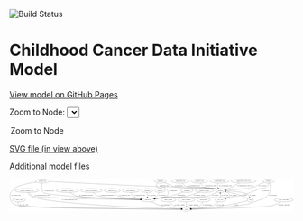 <link rel='stylesheet' href="assets/style.css">
<link rel='stylesheet' href="https://unpkg.com/leaflet@1.5.1/dist/leaflet.css" integrity="sha512-xwE/Az9zrjBIphAcBb3F6JVqxf46+CDLwfLMHloNu6KEQCAWi6HcDUbeOfBIptF7tcCzusKFjFw2yuvEpDL9wQ==" crossorigin="">
<script type="text/javascript" src="https://code.jquery.com/jquery-3.2.1.min.js"></script>
<script type="text/javascript"  src="https://unpkg.com/leaflet@1.5.1/dist/leaflet.js"></script>
<script type="text/javascript" src="assets/actions.js"></script>

![Build Status](https://github.com/CBIIT/ccdi-model/actions/workflows/model-test-and-deploy.yml/badge.svg)

# Childhood Cancer Data Initiative Model

[View model on GitHub Pages](https://cbiit.github.io/ccdi-model/)



Zoom to Node: <select id="node_select">
  <option value="">Zoom to Node</option>
</select>
<div id="model"></div>

<p>
<a href="./model-desc/ccdi-model.svg">SVG file (in view above)</a>
<p>
<a href="./model-desc">Additional model files</a>
<div id='graph' style='display:off;'>
<svg width="2623pt" height="305pt"
 viewBox="0.00 0.00 2623.32 305.00" xmlns="http://www.w3.org/2000/svg" xmlns:xlink="http://www.w3.org/1999/xlink">
<g id="graph0" class="graph" transform="scale(1 1) rotate(0) translate(4 301)">
<title>Perl</title>
<polygon fill="#ffffff" stroke="transparent" points="-4,4 -4,-301 2619.3218,-301 2619.3218,4 -4,4"/>
<!-- medical_history -->
<g id="node1" class="node">
<title>medical_history</title>
<ellipse fill="none" stroke="#000000" cx="1796.2295" cy="-192" rx="85.2851" ry="18"/>
<text text-anchor="middle" x="1796.2295" y="-188.3" font-family="Times,serif" font-size="14.00" fill="#000000">medical_history</text>
</g>
<!-- participant -->
<g id="node9" class="node">
<title>participant</title>
<ellipse fill="none" stroke="#000000" cx="1277.2295" cy="-105" rx="62.2891" ry="18"/>
<text text-anchor="middle" x="1277.2295" y="-101.3" font-family="Times,serif" font-size="14.00" fill="#000000">participant</text>
</g>
<!-- medical_history&#45;&gt;participant -->
<g id="edge2" class="edge">
<title>medical_history&#45;&gt;participant</title>
<path fill="none" stroke="#000000" d="M1751.0619,-176.5803C1711.1533,-163.1946 1655.8786,-145.3018 1633.2295,-141 1524.2229,-120.2959 1494.3948,-136.2181 1384.2295,-123 1369.717,-121.2587 1354.1719,-118.9193 1339.5534,-116.5044"/>
<polygon fill="#000000" stroke="#000000" points="1340.0478,-113.0385 1329.605,-114.8269 1338.8838,-119.941 1340.0478,-113.0385"/>
<text text-anchor="middle" x="1752.2295" y="-144.8" font-family="Times,serif" font-size="14.00" fill="#000000">of_medical_history</text>
</g>
<!-- diagnosis -->
<g id="node2" class="node">
<title>diagnosis</title>
<ellipse fill="none" stroke="#000000" cx="1389.2295" cy="-279" rx="54.6905" ry="18"/>
<text text-anchor="middle" x="1389.2295" y="-275.3" font-family="Times,serif" font-size="14.00" fill="#000000">diagnosis</text>
</g>
<!-- sample -->
<g id="node6" class="node">
<title>sample</title>
<ellipse fill="none" stroke="#000000" cx="1943.2295" cy="-192" rx="44.393" ry="18"/>
<text text-anchor="middle" x="1943.2295" y="-188.3" font-family="Times,serif" font-size="14.00" fill="#000000">sample</text>
</g>
<!-- diagnosis&#45;&gt;sample -->
<g id="edge8" class="edge">
<title>diagnosis&#45;&gt;sample</title>
<path fill="none" stroke="#000000" d="M1425.1278,-265.1618C1442.1628,-258.5417 1462.7819,-250.4515 1481.2295,-243 1497.3013,-236.5082 1500.3197,-231.8081 1517.2295,-228 1679.1452,-191.5365 1727.1774,-240.988 1890.2295,-210 1893.8812,-209.306 1897.6248,-208.4176 1901.3514,-207.4083"/>
<polygon fill="#000000" stroke="#000000" points="1902.5161,-210.7134 1911.1012,-204.5049 1900.5182,-204.0045 1902.5161,-210.7134"/>
<text text-anchor="middle" x="1561.7295" y="-231.8" font-family="Times,serif" font-size="14.00" fill="#000000">of_diagnosis</text>
</g>
<!-- diagnosis&#45;&gt;participant -->
<g id="edge7" class="edge">
<title>diagnosis&#45;&gt;participant</title>
<path fill="none" stroke="#000000" d="M1366.7747,-262.3545C1355.665,-252.1015 1346.3479,-238.8823 1355.2295,-228 1380.4715,-197.0723 1416.0479,-239.2376 1443.2295,-210 1464.2172,-187.4248 1469.6789,-164.9133 1450.2295,-141 1446.6265,-136.57 1388.6817,-125.1132 1340.8324,-116.3032"/>
<polygon fill="#000000" stroke="#000000" points="1341.265,-112.8243 1330.7983,-114.4668 1340.0048,-119.7099 1341.265,-112.8243"/>
<text text-anchor="middle" x="1505.7295" y="-188.3" font-family="Times,serif" font-size="14.00" fill="#000000">of_diagnosis</text>
</g>
<!-- generic_file -->
<g id="node3" class="node">
<title>generic_file</title>
<ellipse fill="none" stroke="#000000" cx="301.2295" cy="-279" rx="65.7887" ry="18"/>
<text text-anchor="middle" x="301.2295" y="-275.3" font-family="Times,serif" font-size="14.00" fill="#000000">generic_file</text>
</g>
<!-- study -->
<g id="node4" class="node">
<title>study</title>
<ellipse fill="none" stroke="#000000" cx="1629.2295" cy="-18" rx="36.2938" ry="18"/>
<text text-anchor="middle" x="1629.2295" y="-14.3" font-family="Times,serif" font-size="14.00" fill="#000000">study</text>
</g>
<!-- generic_file&#45;&gt;study -->
<g id="edge23" class="edge">
<title>generic_file&#45;&gt;study</title>
<path fill="none" stroke="#000000" d="M242.9482,-270.6607C174.545,-259.7204 66.7954,-238.5122 38.2295,-210 -1.1326,-170.7118 -12.3628,-135.2866 15.2295,-87 29.5624,-61.9174 43.4482,-61.9226 71.2295,-54 145.6148,-32.787 1330.673,-20.7431 1582.4413,-18.4168"/>
<polygon fill="#000000" stroke="#000000" points="1582.7391,-21.9143 1592.7065,-18.3225 1582.6747,-14.9146 1582.7391,-21.9143"/>
<text text-anchor="middle" x="56.2295" y="-144.8" font-family="Times,serif" font-size="14.00" fill="#000000">of_generic_file</text>
</g>
<!-- generic_file&#45;&gt;sample -->
<g id="edge24" class="edge">
<title>generic_file&#45;&gt;sample</title>
<path fill="none" stroke="#000000" d="M365.744,-275.6331C532.2016,-267.0093 989.8394,-243.7022 1371.2295,-228 1486.5345,-223.2528 1776.7128,-230.7779 1890.2295,-210 1893.8858,-209.3308 1897.6326,-208.4597 1901.3614,-207.462"/>
<polygon fill="#000000" stroke="#000000" points="1902.5182,-210.7698 1911.1147,-204.5771 1900.5326,-204.0573 1902.5182,-210.7698"/>
<text text-anchor="middle" x="1424.2295" y="-231.8" font-family="Times,serif" font-size="14.00" fill="#000000">of_generic_file</text>
</g>
<!-- generic_file&#45;&gt;participant -->
<g id="edge22" class="edge">
<title>generic_file&#45;&gt;participant</title>
<path fill="none" stroke="#000000" d="M296.682,-261.0334C291.9482,-237.6406 287.9866,-197.0305 310.2295,-174 341.2518,-141.8792 985.593,-115.5888 1204.8915,-107.5419"/>
<polygon fill="#000000" stroke="#000000" points="1205.1433,-111.0352 1215.0089,-107.1726 1204.8878,-104.0398 1205.1433,-111.0352"/>
<text text-anchor="middle" x="363.2295" y="-188.3" font-family="Times,serif" font-size="14.00" fill="#000000">of_generic_file</text>
</g>
<!-- radiology_file -->
<g id="node5" class="node">
<title>radiology_file</title>
<ellipse fill="none" stroke="#000000" cx="945.2295" cy="-192" rx="73.387" ry="18"/>
<text text-anchor="middle" x="945.2295" y="-188.3" font-family="Times,serif" font-size="14.00" fill="#000000">radiology_file</text>
</g>
<!-- radiology_file&#45;&gt;participant -->
<g id="edge19" class="edge">
<title>radiology_file&#45;&gt;participant</title>
<path fill="none" stroke="#000000" d="M959.9133,-173.8468C970.2146,-162.4468 985.0053,-148.5235 1001.2295,-141 1036.5367,-124.6275 1136.6828,-114.6058 1206.0948,-109.425"/>
<polygon fill="#000000" stroke="#000000" points="1206.3825,-112.9134 1216.1015,-108.6956 1205.8735,-105.9319 1206.3825,-112.9134"/>
<text text-anchor="middle" x="1060.2295" y="-144.8" font-family="Times,serif" font-size="14.00" fill="#000000">of_radiology_file</text>
</g>
<!-- sample&#45;&gt;participant -->
<g id="edge32" class="edge">
<title>sample&#45;&gt;participant</title>
<path fill="none" stroke="#000000" d="M1914.3304,-178.1754C1885.1882,-164.4981 1842.0404,-145.0369 1824.2295,-141 1728.7907,-119.3683 1481.5626,-133.1372 1384.2295,-123 1369.5393,-121.47 1353.8105,-119.1888 1339.0574,-116.7599"/>
<polygon fill="#000000" stroke="#000000" points="1339.468,-113.2797 1329.0242,-115.0623 1338.3002,-120.1816 1339.468,-113.2797"/>
<text text-anchor="middle" x="1898.7295" y="-144.8" font-family="Times,serif" font-size="14.00" fill="#000000">of_sample</text>
</g>
<!-- pdx -->
<g id="node17" class="node">
<title>pdx</title>
<ellipse fill="none" stroke="#000000" cx="2220.2295" cy="-105" rx="27.8951" ry="18"/>
<text text-anchor="middle" x="2220.2295" y="-101.3" font-family="Times,serif" font-size="14.00" fill="#000000">pdx</text>
</g>
<!-- sample&#45;&gt;pdx -->
<g id="edge31" class="edge">
<title>sample&#45;&gt;pdx</title>
<path fill="none" stroke="#000000" d="M1987.3753,-190.5836C2050.6099,-187.7507 2162.9203,-179.481 2195.2295,-156 2203.1963,-150.2101 2208.7519,-141.1754 2212.5652,-132.3089"/>
<polygon fill="#000000" stroke="#000000" points="2215.8533,-133.5085 2216.0509,-122.9155 2209.2905,-131.0732 2215.8533,-133.5085"/>
<text text-anchor="middle" x="2243.7295" y="-144.8" font-family="Times,serif" font-size="14.00" fill="#000000">of_sample</text>
</g>
<!-- cell_line -->
<g id="node18" class="node">
<title>cell_line</title>
<ellipse fill="none" stroke="#000000" cx="1943.2295" cy="-105" rx="49.2915" ry="18"/>
<text text-anchor="middle" x="1943.2295" y="-101.3" font-family="Times,serif" font-size="14.00" fill="#000000">cell_line</text>
</g>
<!-- sample&#45;&gt;cell_line -->
<g id="edge30" class="edge">
<title>sample&#45;&gt;cell_line</title>
<path fill="none" stroke="#000000" d="M1982.2196,-183.4392C2009.4695,-175.4804 2038.7513,-161.7039 2025.2295,-141 2018.3199,-130.4204 2007.5328,-122.9298 1996.0266,-117.6333"/>
<polygon fill="#000000" stroke="#000000" points="1997.2867,-114.3674 1986.705,-113.8388 1994.6475,-120.8508 1997.2867,-114.3674"/>
<text text-anchor="middle" x="2064.7295" y="-144.8" font-family="Times,serif" font-size="14.00" fill="#000000">of_sample</text>
</g>
<!-- treatment -->
<g id="node7" class="node">
<title>treatment</title>
<ellipse fill="none" stroke="#000000" cx="1635.2295" cy="-192" rx="57.6901" ry="18"/>
<text text-anchor="middle" x="1635.2295" y="-188.3" font-family="Times,serif" font-size="14.00" fill="#000000">treatment</text>
</g>
<!-- treatment&#45;&gt;participant -->
<g id="edge18" class="edge">
<title>treatment&#45;&gt;participant</title>
<path fill="none" stroke="#000000" d="M1599.0314,-177.9102C1568.9447,-166.6334 1524.8102,-151.088 1485.2295,-141 1478.1692,-139.2005 1399.595,-125.7412 1341.0931,-115.8048"/>
<polygon fill="#000000" stroke="#000000" points="1341.6038,-112.3415 1331.1591,-114.1186 1340.4324,-119.2428 1341.6038,-112.3415"/>
<text text-anchor="middle" x="1582.2295" y="-144.8" font-family="Times,serif" font-size="14.00" fill="#000000">of_treatment</text>
</g>
<!-- study_arm -->
<g id="node8" class="node">
<title>study_arm</title>
<ellipse fill="none" stroke="#000000" cx="84.2295" cy="-105" rx="59.5901" ry="18"/>
<text text-anchor="middle" x="84.2295" y="-101.3" font-family="Times,serif" font-size="14.00" fill="#000000">study_arm</text>
</g>
<!-- study_arm&#45;&gt;study -->
<g id="edge17" class="edge">
<title>study_arm&#45;&gt;study</title>
<path fill="none" stroke="#000000" d="M77.1759,-87.0838C74.1351,-76.076 72.9238,-62.5012 81.2295,-54 108.1408,-26.4557 1327.6956,-19.3759 1582.764,-18.1954"/>
<polygon fill="#000000" stroke="#000000" points="1582.8252,-21.6953 1592.8091,-18.1497 1582.7932,-14.6954 1582.8252,-21.6953"/>
<text text-anchor="middle" x="129.7295" y="-57.8" font-family="Times,serif" font-size="14.00" fill="#000000">of_study_arm</text>
</g>
<!-- participant&#45;&gt;study -->
<g id="edge35" class="edge">
<title>participant&#45;&gt;study</title>
<path fill="none" stroke="#000000" d="M1306.0293,-89.0221C1327.9356,-77.556 1359.1646,-62.6571 1388.2295,-54 1454.281,-34.3263 1533.8641,-25.1133 1583.0073,-21.0144"/>
<polygon fill="#000000" stroke="#000000" points="1583.3263,-24.5002 1593.0161,-20.2155 1582.7692,-17.5224 1583.3263,-24.5002"/>
<text text-anchor="middle" x="1438.7295" y="-57.8" font-family="Times,serif" font-size="14.00" fill="#000000">of_participant</text>
</g>
<!-- treatment_response -->
<g id="node10" class="node">
<title>treatment_response</title>
<ellipse fill="none" stroke="#000000" cx="530.2295" cy="-192" rx="104.7816" ry="18"/>
<text text-anchor="middle" x="530.2295" y="-188.3" font-family="Times,serif" font-size="14.00" fill="#000000">treatment_response</text>
</g>
<!-- treatment_response&#45;&gt;participant -->
<g id="edge25" class="edge">
<title>treatment_response&#45;&gt;participant</title>
<path fill="none" stroke="#000000" d="M554.058,-174.4319C571.4472,-162.6623 596.1018,-148.0726 620.2295,-141 675.0692,-124.9247 1045.6042,-111.9844 1204.791,-107.1001"/>
<polygon fill="#000000" stroke="#000000" points="1205.0764,-110.5931 1214.9651,-106.79 1204.8631,-103.5963 1205.0764,-110.5931"/>
<text text-anchor="middle" x="703.2295" y="-144.8" font-family="Times,serif" font-size="14.00" fill="#000000">of_treatment_response</text>
</g>
<!-- family_relationship -->
<g id="node11" class="node">
<title>family_relationship</title>
<ellipse fill="none" stroke="#000000" cx="753.2295" cy="-192" rx="100.1823" ry="18"/>
<text text-anchor="middle" x="753.2295" y="-188.3" font-family="Times,serif" font-size="14.00" fill="#000000">family_relationship</text>
</g>
<!-- family_relationship&#45;&gt;participant -->
<g id="edge9" class="edge">
<title>family_relationship&#45;&gt;participant</title>
<path fill="none" stroke="#000000" d="M769.2331,-174.0643C780.7669,-162.4473 797.3896,-148.1889 815.2295,-141 850.3956,-126.8292 1084.2749,-114.0081 1205.1545,-108.2326"/>
<polygon fill="#000000" stroke="#000000" points="1205.6051,-111.7153 1215.4282,-107.7457 1205.2737,-104.7231 1205.6051,-111.7153"/>
<text text-anchor="middle" x="894.7295" y="-144.8" font-family="Times,serif" font-size="14.00" fill="#000000">of_family_relationship</text>
</g>
<!-- clinical_measure_file -->
<g id="node12" class="node">
<title>clinical_measure_file</title>
<ellipse fill="none" stroke="#000000" cx="156.2295" cy="-192" rx="108.5808" ry="18"/>
<text text-anchor="middle" x="156.2295" y="-188.3" font-family="Times,serif" font-size="14.00" fill="#000000">clinical_measure_file</text>
</g>
<!-- clinical_measure_file&#45;&gt;study -->
<g id="edge10" class="edge">
<title>clinical_measure_file&#45;&gt;study</title>
<path fill="none" stroke="#000000" d="M163.4263,-173.7434C168.9552,-162.2996 177.7724,-148.3665 190.2295,-141 312.6499,-68.6074 1348.3979,-27.9194 1582.3837,-19.6016"/>
<polygon fill="#000000" stroke="#000000" points="1582.7277,-23.0917 1592.598,-19.241 1582.4807,-16.0961 1582.7277,-23.0917"/>
<text text-anchor="middle" x="550.2295" y="-101.3" font-family="Times,serif" font-size="14.00" fill="#000000">of_clinical_measure_file</text>
</g>
<!-- clinical_measure_file&#45;&gt;participant -->
<g id="edge11" class="edge">
<title>clinical_measure_file&#45;&gt;participant</title>
<path fill="none" stroke="#000000" d="M172.5047,-174.121C184.9755,-160.924 201.4824,-144.6497 210.2295,-141 256.0278,-121.8911 972.1295,-109.557 1204.8114,-106.0379"/>
<polygon fill="#000000" stroke="#000000" points="1204.9181,-109.5368 1214.8644,-105.8869 1204.8129,-102.5376 1204.9181,-109.5368"/>
<text text-anchor="middle" x="296.2295" y="-144.8" font-family="Times,serif" font-size="14.00" fill="#000000">of_clinical_measure_file</text>
</g>
<!-- sequencing_file -->
<g id="node13" class="node">
<title>sequencing_file</title>
<ellipse fill="none" stroke="#000000" cx="1574.2295" cy="-279" rx="83.3857" ry="18"/>
<text text-anchor="middle" x="1574.2295" y="-275.3" font-family="Times,serif" font-size="14.00" fill="#000000">sequencing_file</text>
</g>
<!-- sequencing_file&#45;&gt;sample -->
<g id="edge34" class="edge">
<title>sequencing_file&#45;&gt;sample</title>
<path fill="none" stroke="#000000" d="M1589.657,-261.2768C1600.9806,-249.5965 1617.4351,-235.1778 1635.2295,-228 1687.9127,-206.7491 1834.5423,-221.2267 1890.2295,-210 1893.8732,-209.2654 1897.6112,-208.3485 1901.3341,-207.3202"/>
<polygon fill="#000000" stroke="#000000" points="1902.5117,-210.6209 1911.0781,-204.3865 1900.4936,-203.9181 1902.5117,-210.6209"/>
<text text-anchor="middle" x="1701.7295" y="-231.8" font-family="Times,serif" font-size="14.00" fill="#000000">of_sequencing_file</text>
</g>
<!-- study_admin -->
<g id="node14" class="node">
<title>study_admin</title>
<ellipse fill="none" stroke="#000000" cx="1463.2295" cy="-105" rx="70.3881" ry="18"/>
<text text-anchor="middle" x="1463.2295" y="-101.3" font-family="Times,serif" font-size="14.00" fill="#000000">study_admin</text>
</g>
<!-- study_admin&#45;&gt;study -->
<g id="edge1" class="edge">
<title>study_admin&#45;&gt;study</title>
<path fill="none" stroke="#000000" d="M1476.4626,-87.1697C1485.4508,-76.1962 1498.2194,-62.6272 1512.2295,-54 1534.2987,-40.4101 1561.893,-31.5983 1584.7399,-26.0964"/>
<polygon fill="#000000" stroke="#000000" points="1585.5636,-29.4985 1594.5375,-23.8665 1584.0101,-22.673 1585.5636,-29.4985"/>
<text text-anchor="middle" x="1568.7295" y="-57.8" font-family="Times,serif" font-size="14.00" fill="#000000">of_study_admin</text>
</g>
<!-- study_funding -->
<g id="node15" class="node">
<title>study_funding</title>
<ellipse fill="none" stroke="#000000" cx="1629.2295" cy="-105" rx="77.1866" ry="18"/>
<text text-anchor="middle" x="1629.2295" y="-101.3" font-family="Times,serif" font-size="14.00" fill="#000000">study_funding</text>
</g>
<!-- study_funding&#45;&gt;study -->
<g id="edge4" class="edge">
<title>study_funding&#45;&gt;study</title>
<path fill="none" stroke="#000000" d="M1629.2295,-86.9735C1629.2295,-75.1918 1629.2295,-59.5607 1629.2295,-46.1581"/>
<polygon fill="#000000" stroke="#000000" points="1632.7296,-46.0033 1629.2295,-36.0034 1625.7296,-46.0034 1632.7296,-46.0033"/>
<text text-anchor="middle" x="1691.2295" y="-57.8" font-family="Times,serif" font-size="14.00" fill="#000000">of_study_funding</text>
</g>
<!-- publication -->
<g id="node16" class="node">
<title>publication</title>
<ellipse fill="none" stroke="#000000" cx="1787.2295" cy="-105" rx="63.0888" ry="18"/>
<text text-anchor="middle" x="1787.2295" y="-101.3" font-family="Times,serif" font-size="14.00" fill="#000000">publication</text>
</g>
<!-- publication&#45;&gt;study -->
<g id="edge21" class="edge">
<title>publication&#45;&gt;study</title>
<path fill="none" stroke="#000000" d="M1780.7119,-87.0168C1775.8408,-75.9822 1768.1323,-62.4028 1757.2295,-54 1743.9894,-43.7958 1704.7638,-33.6154 1673.1916,-26.6978"/>
<polygon fill="#000000" stroke="#000000" points="1673.7635,-23.241 1663.2524,-24.5706 1672.2985,-30.086 1673.7635,-23.241"/>
<text text-anchor="middle" x="1821.2295" y="-57.8" font-family="Times,serif" font-size="14.00" fill="#000000">of_publication</text>
</g>
<!-- pdx&#45;&gt;study -->
<g id="edge29" class="edge">
<title>pdx&#45;&gt;study</title>
<path fill="none" stroke="#000000" d="M2194.0953,-98.2801C2151.0481,-87.4431 2062.4028,-66.1011 1986.2295,-54 1875.3379,-36.3834 1743.6215,-25.7274 1675.3791,-20.9635"/>
<polygon fill="#000000" stroke="#000000" points="1675.5992,-17.4705 1665.3826,-20.2763 1675.119,-24.454 1675.5992,-17.4705"/>
<text text-anchor="middle" x="2087.2295" y="-57.8" font-family="Times,serif" font-size="14.00" fill="#000000">of_pdx</text>
</g>
<!-- pdx&#45;&gt;sample -->
<g id="edge28" class="edge">
<title>pdx&#45;&gt;sample</title>
<path fill="none" stroke="#000000" d="M2198.2717,-116.3144C2175.5036,-127.6673 2138.6293,-145.0042 2105.2295,-156 2068.9298,-167.9506 2026.7545,-177.1819 1994.5379,-183.3036"/>
<polygon fill="#000000" stroke="#000000" points="1993.6387,-179.9107 1984.4479,-185.1813 1994.9195,-186.7925 1993.6387,-179.9107"/>
<text text-anchor="middle" x="2167.2295" y="-144.8" font-family="Times,serif" font-size="14.00" fill="#000000">of_pdx</text>
</g>
<!-- cell_line&#45;&gt;study -->
<g id="edge6" class="edge">
<title>cell_line&#45;&gt;study</title>
<path fill="none" stroke="#000000" d="M1926.0492,-87.9576C1913.3671,-76.4356 1895.0982,-61.926 1876.2295,-54 1840.9162,-39.1663 1736.5976,-27.6531 1675.4111,-21.9476"/>
<polygon fill="#000000" stroke="#000000" points="1675.5244,-18.4434 1665.2467,-21.0162 1674.8856,-25.4142 1675.5244,-18.4434"/>
<text text-anchor="middle" x="1941.7295" y="-57.8" font-family="Times,serif" font-size="14.00" fill="#000000">of_cell_line</text>
</g>
<!-- cell_line&#45;&gt;sample -->
<g id="edge5" class="edge">
<title>cell_line&#45;&gt;sample</title>
<path fill="none" stroke="#000000" d="M1943.2295,-123.0034C1943.2295,-134.7801 1943.2295,-150.4102 1943.2295,-163.8156"/>
<polygon fill="#000000" stroke="#000000" points="1939.7296,-163.9735 1943.2295,-173.9735 1946.7296,-163.9736 1939.7296,-163.9735"/>
<text text-anchor="middle" x="1983.7295" y="-144.8" font-family="Times,serif" font-size="14.00" fill="#000000">of_cell_line</text>
</g>
<!-- pathology_file -->
<g id="node19" class="node">
<title>pathology_file</title>
<ellipse fill="none" stroke="#000000" cx="1751.2295" cy="-279" rx="76.0865" ry="18"/>
<text text-anchor="middle" x="1751.2295" y="-275.3" font-family="Times,serif" font-size="14.00" fill="#000000">pathology_file</text>
</g>
<!-- pathology_file&#45;&gt;sample -->
<g id="edge26" class="edge">
<title>pathology_file&#45;&gt;sample</title>
<path fill="none" stroke="#000000" d="M1760.0294,-261.0901C1766.528,-249.7928 1776.4542,-235.8926 1789.2295,-228 1828.0201,-204.0353 1846.0722,-221.3639 1890.2295,-210 1893.5778,-209.1383 1897.019,-208.1685 1900.4628,-207.1372"/>
<polygon fill="#000000" stroke="#000000" points="1901.6099,-210.4456 1910.0994,-204.1069 1899.51,-203.7679 1901.6099,-210.4456"/>
<text text-anchor="middle" x="1850.2295" y="-231.8" font-family="Times,serif" font-size="14.00" fill="#000000">of_pathology_file</text>
</g>
<!-- cytogenomic_file -->
<g id="node20" class="node">
<title>cytogenomic_file</title>
<ellipse fill="none" stroke="#000000" cx="1935.2295" cy="-279" rx="89.8845" ry="18"/>
<text text-anchor="middle" x="1935.2295" y="-275.3" font-family="Times,serif" font-size="14.00" fill="#000000">cytogenomic_file</text>
</g>
<!-- cytogenomic_file&#45;&gt;sample -->
<g id="edge20" class="edge">
<title>cytogenomic_file&#45;&gt;sample</title>
<path fill="none" stroke="#000000" d="M1922.9506,-261.1411C1917.7586,-251.3899 1913.6474,-239.0782 1917.2295,-228 1918.3889,-224.4147 1920.0532,-220.8862 1921.9875,-217.5235"/>
<polygon fill="#000000" stroke="#000000" points="1924.9729,-219.3544 1927.5766,-209.0844 1919.1368,-215.4892 1924.9729,-219.3544"/>
<text text-anchor="middle" x="1988.7295" y="-231.8" font-family="Times,serif" font-size="14.00" fill="#000000">of_cytogenomic_file</text>
</g>
<!-- synonym -->
<g id="node21" class="node">
<title>synonym</title>
<ellipse fill="none" stroke="#000000" cx="2388.2295" cy="-279" rx="51.9908" ry="18"/>
<text text-anchor="middle" x="2388.2295" y="-275.3" font-family="Times,serif" font-size="14.00" fill="#000000">synonym</text>
</g>
<!-- synonym&#45;&gt;study -->
<g id="edge12" class="edge">
<title>synonym&#45;&gt;study</title>
<path fill="none" stroke="#000000" d="M2396.1278,-261.004C2404.4922,-239.0082 2414.5454,-201.3455 2399.2295,-174 2363.0616,-109.4244 2325.7138,-115.0719 2257.2295,-87 2197.2777,-62.4255 2179.2838,-63.7556 2115.2295,-54 1955.0835,-29.6095 1762.6307,-21.5655 1675.7792,-19.0599"/>
<polygon fill="#000000" stroke="#000000" points="1675.8135,-15.5596 1665.7203,-18.781 1675.6195,-22.5569 1675.8135,-15.5596"/>
<text text-anchor="middle" x="2429.7295" y="-144.8" font-family="Times,serif" font-size="14.00" fill="#000000">of_synonym</text>
</g>
<!-- synonym&#45;&gt;sample -->
<g id="edge13" class="edge">
<title>synonym&#45;&gt;sample</title>
<path fill="none" stroke="#000000" d="M2348.8164,-266.9832C2330.3137,-260.7621 2308.2076,-252.4816 2289.2295,-243 2278.3122,-237.5456 2277.7167,-232.121 2266.2295,-228 2218.0706,-210.7229 2076.0421,-199.8577 1997.313,-194.9904"/>
<polygon fill="#000000" stroke="#000000" points="1997.2994,-191.4833 1987.1057,-194.3711 1996.8754,-198.4704 1997.2994,-191.4833"/>
<text text-anchor="middle" x="2331.7295" y="-231.8" font-family="Times,serif" font-size="14.00" fill="#000000">of_synonym</text>
</g>
<!-- synonym&#45;&gt;participant -->
<g id="edge14" class="edge">
<title>synonym&#45;&gt;participant</title>
<path fill="none" stroke="#000000" d="M2387.5182,-260.7976C2386.1556,-249.9587 2382.6981,-236.6703 2374.2295,-228 2354.7762,-208.0832 2340.784,-218.3648 2314.2295,-210 2220.929,-180.6097 2201.6077,-157.7344 2105.2295,-141 1947.3201,-113.5818 1543.7666,-138.3325 1384.2295,-123 1369.4514,-121.5797 1353.6312,-119.3279 1338.8112,-116.8912"/>
<polygon fill="#000000" stroke="#000000" points="1339.1805,-113.404 1328.7361,-115.1827 1338.0101,-120.3054 1339.1805,-113.404"/>
<text text-anchor="middle" x="2356.7295" y="-188.3" font-family="Times,serif" font-size="14.00" fill="#000000">of_synonym</text>
</g>
<!-- molecular_test -->
<g id="node22" class="node">
<title>molecular_test</title>
<ellipse fill="none" stroke="#000000" cx="1116.2295" cy="-192" rx="79.8859" ry="18"/>
<text text-anchor="middle" x="1116.2295" y="-188.3" font-family="Times,serif" font-size="14.00" fill="#000000">molecular_test</text>
</g>
<!-- molecular_test&#45;&gt;participant -->
<g id="edge27" class="edge">
<title>molecular_test&#45;&gt;participant</title>
<path fill="none" stroke="#000000" d="M1118.3601,-173.5712C1120.5697,-162.647 1125.0691,-149.3486 1134.2295,-141 1145.9252,-130.3409 1179.6711,-121.5815 1211.4441,-115.3727"/>
<polygon fill="#000000" stroke="#000000" points="1212.4815,-118.7389 1221.6602,-113.4473 1211.1849,-111.86 1212.4815,-118.7389"/>
<text text-anchor="middle" x="1198.2295" y="-144.8" font-family="Times,serif" font-size="14.00" fill="#000000">of_molecular_test</text>
</g>
<!-- methylation_array_file -->
<g id="node23" class="node">
<title>methylation_array_file</title>
<ellipse fill="none" stroke="#000000" cx="2158.2295" cy="-279" rx="115.8798" ry="18"/>
<text text-anchor="middle" x="2158.2295" y="-275.3" font-family="Times,serif" font-size="14.00" fill="#000000">methylation_array_file</text>
</g>
<!-- methylation_array_file&#45;&gt;sample -->
<g id="edge3" class="edge">
<title>methylation_array_file&#45;&gt;sample</title>
<path fill="none" stroke="#000000" d="M2119.968,-261.815C2108.0331,-256.1417 2094.9345,-249.589 2083.2295,-243 2072.5947,-237.0134 2071.2805,-233.1783 2060.2295,-228 2038.4662,-217.802 2013.0986,-209.5887 1991.5582,-203.5968"/>
<polygon fill="#000000" stroke="#000000" points="1992.2084,-200.147 1981.6416,-200.918 1990.3829,-206.9048 1992.2084,-200.147"/>
<text text-anchor="middle" x="2174.7295" y="-231.8" font-family="Times,serif" font-size="14.00" fill="#000000">of_methylation_array_file</text>
</g>
<!-- study_personnel -->
<g id="node24" class="node">
<title>study_personnel</title>
<ellipse fill="none" stroke="#000000" cx="2528.2295" cy="-105" rx="87.1846" ry="18"/>
<text text-anchor="middle" x="2528.2295" y="-101.3" font-family="Times,serif" font-size="14.00" fill="#000000">study_personnel</text>
</g>
<!-- study_personnel&#45;&gt;study -->
<g id="edge33" class="edge">
<title>study_personnel&#45;&gt;study</title>
<path fill="none" stroke="#000000" d="M2501.6162,-87.6227C2481.94,-75.7806 2454.0217,-61.0224 2427.2295,-54 2354.7759,-35.0093 1836.3107,-22.4333 1676.2024,-18.9696"/>
<polygon fill="#000000" stroke="#000000" points="1675.8161,-15.4606 1665.7433,-18.7453 1675.6659,-22.459 1675.8161,-15.4606"/>
<text text-anchor="middle" x="2533.7295" y="-57.8" font-family="Times,serif" font-size="14.00" fill="#000000">of_study_personnel</text>
</g>
<!-- exposure -->
<g id="node25" class="node">
<title>exposure</title>
<ellipse fill="none" stroke="#000000" cx="1267.2295" cy="-192" rx="53.0913" ry="18"/>
<text text-anchor="middle" x="1267.2295" y="-188.3" font-family="Times,serif" font-size="14.00" fill="#000000">exposure</text>
</g>
<!-- exposure&#45;&gt;participant -->
<g id="edge15" class="edge">
<title>exposure&#45;&gt;participant</title>
<path fill="none" stroke="#000000" d="M1266.5976,-173.9873C1266.5012,-164.1911 1266.781,-151.8853 1268.2295,-141 1268.5716,-138.4296 1269.0285,-135.7776 1269.5558,-133.1331"/>
<polygon fill="#000000" stroke="#000000" points="1273.0191,-133.6894 1271.8437,-123.16 1266.1963,-132.1242 1273.0191,-133.6894"/>
<text text-anchor="middle" x="1311.7295" y="-144.8" font-family="Times,serif" font-size="14.00" fill="#000000">of_exposure</text>
</g>
<!-- survival -->
<g id="node26" class="node">
<title>survival</title>
<ellipse fill="none" stroke="#000000" cx="1386.2295" cy="-192" rx="48.1917" ry="18"/>
<text text-anchor="middle" x="1386.2295" y="-188.3" font-family="Times,serif" font-size="14.00" fill="#000000">survival</text>
</g>
<!-- survival&#45;&gt;participant -->
<g id="edge16" class="edge">
<title>survival&#45;&gt;participant</title>
<path fill="none" stroke="#000000" d="M1378.639,-174.1041C1373.358,-163.3806 1365.435,-150.1058 1355.2295,-141 1347.2179,-133.8515 1337.5437,-127.8766 1327.7756,-122.9805"/>
<polygon fill="#000000" stroke="#000000" points="1328.9742,-119.6773 1318.4329,-118.6138 1326.0102,-126.0189 1328.9742,-119.6773"/>
<text text-anchor="middle" x="1406.7295" y="-144.8" font-family="Times,serif" font-size="14.00" fill="#000000">of_survival</text>
</g>
</g>
</svg>
</div>
